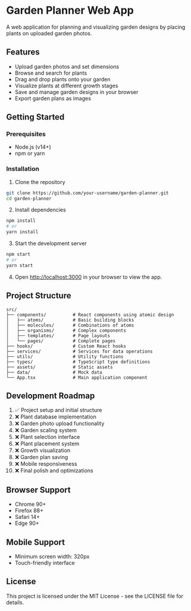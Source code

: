 # Garden Planner Web App

A web application for planning and visualizing garden designs by placing plants on uploaded garden photos.

## Features

- Upload garden photos and set dimensions
- Browse and search for plants
- Drag and drop plants onto your garden
- Visualize plants at different growth stages
- Save and manage garden designs in your browser
- Export garden plans as images

## Getting Started

### Prerequisites

- Node.js (v14+)
- npm or yarn

### Installation

1. Clone the repository
```bash
git clone https://github.com/your-username/garden-planner.git
cd garden-planner
```

2. Install dependencies
```bash
npm install
# or
yarn install
```

3. Start the development server
```bash
npm start
# or
yarn start
```

4. Open [http://localhost:3000](http://localhost:3000) in your browser to view the app.

## Project Structure

```
src/
├── components/          # React components using atomic design
│   ├── atoms/           # Basic building blocks
│   ├── molecules/       # Combinations of atoms
│   ├── organisms/       # Complex components
│   ├── templates/       # Page layouts
│   └── pages/           # Complete pages
├── hooks/               # Custom React hooks
├── services/            # Services for data operations
├── utils/               # Utility functions
├── types/               # TypeScript type definitions
├── assets/              # Static assets
├── data/                # Mock data
└── App.tsx              # Main application component
```

## Development Roadmap

1. ✅ Project setup and initial structure
2. ❌ Plant database implementation 
3. ❌ Garden photo upload functionality
4. ❌ Garden scaling system
5. ❌ Plant selection interface
6. ❌ Plant placement system
7. ❌ Growth visualization
8. ❌ Garden plan saving
9. ❌ Mobile responsiveness
10. ❌ Final polish and optimizations

## Browser Support

- Chrome 90+
- Firefox 88+
- Safari 14+
- Edge 90+

## Mobile Support

- Minimum screen width: 320px
- Touch-friendly interface

## License

This project is licensed under the MIT License - see the LICENSE file for details.